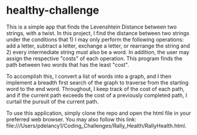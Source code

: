 # healthy-challenge

This is a simple app that finds the Levenshtein Distance between two strings, with a twist. In this project, I find the 
distance between two strings under the conditions that 1) I may only perform the following operations: add a letter, subtract a
letter, exchange a letter, or rearrange the string and 2) every intermediate string must also be a word. In addition, the 
user may assign the respective "costs" of each operation. This program finds the path between two words that has the least 
"cost".

To accomplish this, I convert a list of words into a graph, and I then implement a breadth first search of the graph to
traverse from the starting word to the end word. Throughout, I keep track of the cost of each path, and if the current path
exceeds the cost of a previously completed path, I curtail the pursuit of the current path.

To use this application, simply clone the repo and open the html file in your preferred web browser. You may also follow this
link: file:///Users/pdelancy1/Coding_Challenges/Rally_Health/RallyHealth.html.
